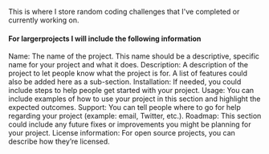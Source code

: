 This is where I store random coding challenges that I've completed or currently working on.

#### For largerprojects I will include the following information ####
Name: The name of the project. This name should be a descriptive, specific name for your project and what it does.
Description: A description of the project to let people know what the project is for. A list of features could also be added here as a sub-section.
Installation: If needed, you could include steps to help people get started with your project.
Usage: You can include examples of how to use your project in this section and highlight the expected outcomes.
Support: You can tell people where to go for help regarding your project (example: email, Twitter, etc.).
Roadmap: This section could include any future fixes or improvements you might be planning for your project.
License information: For open source projects, you can describe how they’re licensed. 
